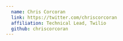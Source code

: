 ```yaml
---
  name: Chris Corcoran
  link: https://twitter.com/chriscorcoran
  affiliation: Technical Lead, Twilio
  github: chriscorcoran
---
```

